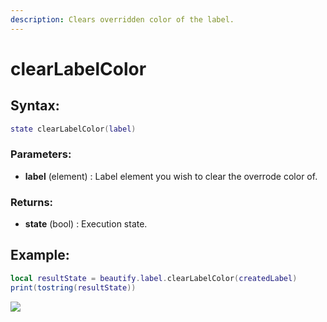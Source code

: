 ```yaml
---
description: Clears overridden color of the label.
---
```


# clearLabelColor

## **Syntax:**

```lua
state clearLabelColor(label)
```

### **Parameters:**

* **label** \(element\) : Label element you wish to clear the overrode color of.

### **Returns:**

* **state** \(bool\) : Execution state.

## **Example:**

```lua
local resultState = beautify.label.clearLabelColor(createdLabel)
print(tostring(resultState))
```

![](https://github.com/OvileAmriam/MTA-Beautify-Library/tree/fa0a436b55c8c25e32ea12d83b59a5808b2c3af2/.gitbook/assets/clearlabelcolor.png)

